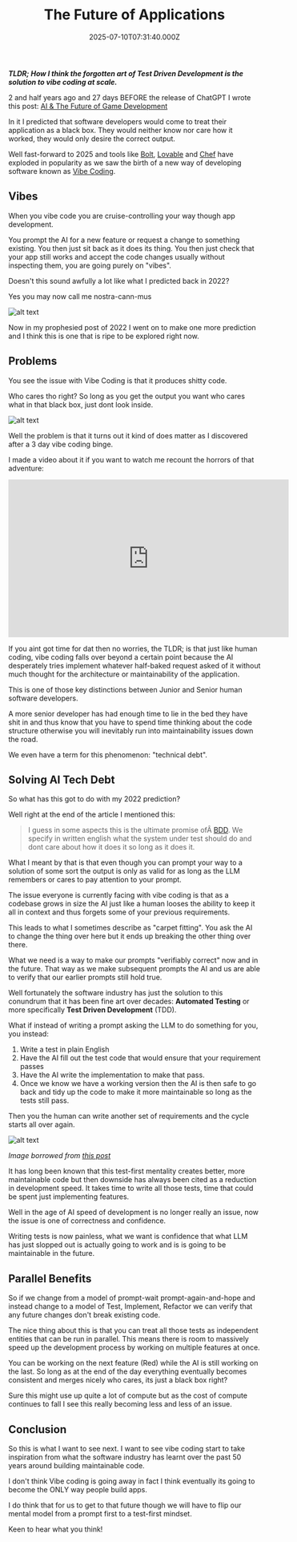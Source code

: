 ﻿---
coverImage: ./header.jpg
date: "2025-07-10T07:31:40.000Z"
tags:
  - ai
  - coding
  - thought
title: The Future of Applications
---

**_TLDR; How I think the forgotten art of Test Driven Development is the solution to vibe coding at scale._**

2 and half years ago and 27 days BEFORE the release of ChatGPT I wrote this post: [AI & The Future of Game Development](https://mikecann.blog/posts/ai-and-the-future-of-game-development)

In it I predicted that software developers would come to treat their application as a black box. They would neither know nor care how it worked, they would only desire the correct output.

Well fast-forward to 2025 and tools like [Bolt](https://bolt.new/), [Lovable](https://lovable.dev/) and [Chef](https://chef.convex.dev/) have exploded in popularity as we saw the birth of a new way of developing software known as [Vibe Coding](https://en.wikipedia.org/wiki/Vibe_coding).

## Vibes

When you vibe code you are cruise-controlling your way though app development.

You prompt the AI for a new feature or request a change to something existing. You then just sit back as it does its thing. You then just check that your app still works and accept the code changes usually without inspecting them, you are going purely on "vibes".

Doesn't this sound awfully a lot like what I predicted back in 2022?

Yes you may now call me nostra-cann-mus

![alt text](./cannstradarmus.png)

Now in my prophesied post of 2022 I went on to make one more prediction and I think this is one that is ripe to be explored right now.

## Problems

You see the issue with Vibe Coding is that it produces shitty code.

Who cares tho right? So long as you get the output you want who cares what in that black box, just dont look inside.

![alt text](./spaghetti.png)

Well the problem is that it turns out it kind of does matter as I discovered after a 3 day vibe coding binge.

I made a video about it if you want to watch me recount the horrors of that adventure:

<iframe width="560" height="315" src="https://www.youtube.com/embed/IV36_9QNF9w?si=PmG7Mq2I4XEdDoA6" title="YouTube video player" frameborder="0" allow="accelerometer; autoplay; clipboard-write; encrypted-media; gyroscope; picture-in-picture; web-share" referrerpolicy="strict-origin-when-cross-origin" allowfullscreen></iframe>

If you aint got time for dat then no worries, the TLDR; is that just like human coding, vibe coding falls over beyond a certain point because the AI desperately tries implement whatever half-baked request asked of it without much thought for the architecture or maintainability of the application.

This is one of those key distinctions between Junior and Senior human software developers.

A more senior developer has had enough time to lie in the bed they have shit in and thus know that you have to spend time thinking about the code structure otherwise you will inevitably run into maintainability issues down the road.

We even have a term for this phenomenon: "technical debt".

## Solving AI Tech Debt

So what has this got to do with my 2022 prediction?

Well right at the end of the article I mentioned this:

> I guess in some aspects this is the ultimate promise ofÂ [BDD](https://en.wikipedia.org/wiki/Behavior-driven_development). We specify in written english what the system under test should do and dont care about how it does it so long as it does it.

What I meant by that is that even though you can prompt your way to a solution of some sort the output is only as valid for as long as the LLM remembers or cares to pay attention to your prompt.

The issue everyone is currently facing with vibe coding is that as a codebase grows in size the AI just like a human looses the ability to keep it all in context and thus forgets some of your previous requirements.

This leads to what I sometimes describe as "carpet fitting". You ask the AI to change the thing over here but it ends up breaking the other thing over there.

What we need is a way to make our prompts "verifiably correct" now and in the future. That way as we make subsequent prompts the AI and us are able to verify that our earlier prompts still hold true.

Well fortunately the software industry has just the solution to this conundrum that it has been fine art over decades: **Automated Testing** or more specifically **Test Driven Development** (TDD).

What if instead of writing a prompt asking the LLM to do something for you, you instead:

1. Write a test in plain English
2. Have the AI fill out the test code that would ensure that your requirement passes
3. Have the AI write the implementation to make that pass.
4. Once we know we have a working version then the AI is then safe to go back and tidy up the code to make it more maintainable so long as the tests still pass.

Then you the human can write another set of requirements and the cycle starts all over again.

![alt text](./tdd.png)

_Image borrowed from [this post](https://medium.com/@tunkhine126/red-green-refactor-42b5b643b506)_

It has long been known that this test-first mentality creates better, more maintainable code but then downside has always been cited as a reduction in development speed. It takes time to write all those tests, time that could be spent just implementing features.

Well in the age of AI speed of development is no longer really an issue, now the issue is one of correctness and confidence.

Writing tests is now painless, what we want is confidence that what LLM has just slopped out is actually going to work and is is going to be maintainable in the future.

## Parallel Benefits

So if we change from a model of prompt-wait prompt-again-and-hope and instead change to a model of Test, Implement, Refactor we can verify that any future changes don't break existing code.

The nice thing about this is that you can treat all those tests as independent entities that can be run in parallel. This means there is room to massively speed up the development process by working on multiple features at once.

You can be working on the next feature (Red) while the AI is still working on the last. So long as at the end of the day everything eventually becomes consistent and merges nicely who cares, its just a black box right?

Sure this might use up quite a lot of compute but as the cost of compute continues to fall I see this really becoming less and less of an issue.

## Conclusion

So this is what I want to see next. I want to see vibe coding start to take inspiration from what the software industry has learnt over the past 50 years around building maintainable code.

I don't think Vibe coding is going away in fact I think eventually its going to become the ONLY way people build apps.

I do think that for us to get to that future though we will have to flip our mental model from a prompt first to a test-first mindset.

Keen to hear what you think!

